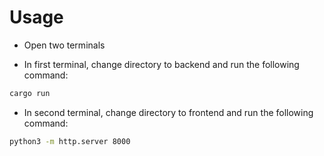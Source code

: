 # Usage

- Open two terminals

- In first terminal, change directory to backend and run the following command:

```sh
cargo run
```

- In second terminal, change directory to frontend and run the following command:

```sh
python3 -m http.server 8000
```
